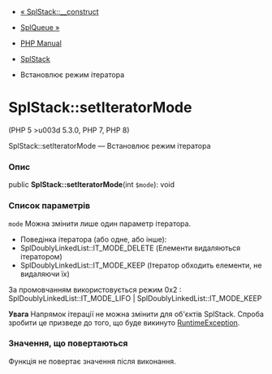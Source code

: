 - [« SplStack::\_\_construct](splstack.construct.md)
- [SplQueue »](class.splqueue.md)

- [PHP Manual](index.md)
- [SplStack](class.splstack.md)
- Встановлює режим ітератора

# SplStack::setIteratorMode

(PHP 5 \>u003d 5.3.0, PHP 7, PHP 8)

SplStack::setIteratorMode — Встановлює режим ітератора

### Опис

public **SplStack::setIteratorMode**(int `$mode`): void

### Список параметрів

`mode`
Можна змінити лише один параметр ітератора.

- Поведінка ітератора (або одне, або інше):
- SplDoublyLinkedList::IT_MODE_DELETE (Елементи видаляються
ітератором)
- SplDoublyLinkedList::IT_MODE_KEEP (Ітератор обходить елементи, не
видаляючи їх)

За промовчанням використовується режим 0x2 : SplDoublyLinkedList::IT_MODE_LIFO
\| SplDoublyLinkedList::IT_MODE_KEEP

**Увага**
Напрямок ітерації не можна змінити для об'єктів SplStack.
Спроба зробити це призведе до того, що буде викинуто
[RuntimeException](class.runtimeexception.md).

### Значення, що повертаються

Функція не повертає значення після виконання.
